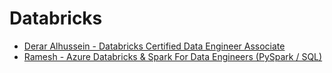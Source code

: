 # Databricks

- [Derar Alhussein - Databricks Certified Data Engineer Associate](/courses_index_page/db-01-derar-alhussein-databricks-certified-data-engineer-associate.md)
- [Ramesh - Azure Databricks & Spark For Data Engineers (PySpark / SQL)](/courses_index_page/db-02-ramesh-azure-databricks-and-spark-for-data-engineers-pyspark-sql.md)